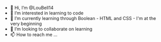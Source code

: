 - 👋 Hi, I’m @LouBell14
- 👀 I’m interested in learning to code
- 🌱 I’m currently learning through Boolean - HTML and CSS - I'm at the very beginning
- 💞️ I’m looking to collaborate on learning
- 📫 How to reach me ...

<!---
LouBell14/LouBell14 is a ✨ special ✨ repository because its `README.md` (this file) appears on your GitHub profile.
You can click the Preview link to take a look at your changes.
--->
